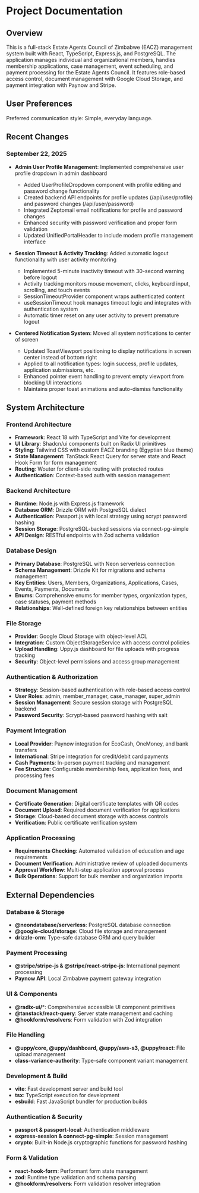 # Project Documentation

## Overview

This is a full-stack Estate Agents Council of Zimbabwe (EACZ) management system built with React, TypeScript, Express.js, and PostgreSQL. The application manages individual and organizational members, handles membership applications, case management, event scheduling, and payment processing for the Estate Agents Council. It features role-based access control, document management with Google Cloud Storage, and payment integration with Paynow and Stripe.

## User Preferences

Preferred communication style: Simple, everyday language.

## Recent Changes

### September 22, 2025
- **Admin User Profile Management**: Implemented comprehensive user profile dropdown in admin dashboard
  - Added UserProfileDropdown component with profile editing and password change functionality
  - Created backend API endpoints for profile updates (/api/user/profile) and password changes (/api/user/password)
  - Integrated Zeptomail email notifications for profile and password changes
  - Enhanced security with password verification and proper form validation
  - Updated UnifiedPortalHeader to include modern profile management interface

- **Session Timeout & Activity Tracking**: Added automatic logout functionality with user activity monitoring
  - Implemented 5-minute inactivity timeout with 30-second warning before logout
  - Activity tracking monitors mouse movement, clicks, keyboard input, scrolling, and touch events
  - SessionTimeoutProvider component wraps authenticated content
  - useSessionTimeout hook manages timeout logic and integrates with authentication system
  - Automatic timer reset on any user activity to prevent premature logout

- **Centered Notification System**: Moved all system notifications to center of screen
  - Updated ToastViewport positioning to display notifications in screen center instead of bottom right
  - Applied to all notification types: login success, profile updates, application submissions, etc.
  - Enhanced pointer event handling to prevent empty viewport from blocking UI interactions
  - Maintains proper toast animations and auto-dismiss functionality

## System Architecture

### Frontend Architecture
- **Framework**: React 18 with TypeScript and Vite for development
- **UI Library**: Shadcn/ui components built on Radix UI primitives
- **Styling**: Tailwind CSS with custom EACZ branding (Egyptian blue theme)
- **State Management**: TanStack React Query for server state and React Hook Form for form management
- **Routing**: Wouter for client-side routing with protected routes
- **Authentication**: Context-based auth with session management

### Backend Architecture
- **Runtime**: Node.js with Express.js framework
- **Database ORM**: Drizzle ORM with PostgreSQL dialect
- **Authentication**: Passport.js with local strategy using scrypt password hashing
- **Session Storage**: PostgreSQL-backed sessions via connect-pg-simple
- **API Design**: RESTful endpoints with Zod schema validation

### Database Design
- **Primary Database**: PostgreSQL with Neon serverless connection
- **Schema Management**: Drizzle Kit for migrations and schema management
- **Key Entities**: Users, Members, Organizations, Applications, Cases, Events, Payments, Documents
- **Enums**: Comprehensive enums for member types, organization types, case statuses, payment methods
- **Relationships**: Well-defined foreign key relationships between entities

### File Storage
- **Provider**: Google Cloud Storage with object-level ACL
- **Integration**: Custom ObjectStorageService with access control policies
- **Upload Handling**: Uppy.js dashboard for file uploads with progress tracking
- **Security**: Object-level permissions and access group management

### Authentication & Authorization
- **Strategy**: Session-based authentication with role-based access control
- **User Roles**: admin, member_manager, case_manager, super_admin
- **Session Management**: Secure session storage with PostgreSQL backend
- **Password Security**: Scrypt-based password hashing with salt

### Payment Integration
- **Local Provider**: Paynow integration for EcoCash, OneMoney, and bank transfers
- **International**: Stripe integration for credit/debit card payments
- **Cash Payments**: In-person payment tracking and management
- **Fee Structure**: Configurable membership fees, application fees, and processing fees

### Document Management
- **Certificate Generation**: Digital certificate templates with QR codes
- **Document Upload**: Required document verification for applications
- **Storage**: Cloud-based document storage with access controls
- **Verification**: Public certificate verification system

### Application Processing
- **Requirements Checking**: Automated validation of education and age requirements
- **Document Verification**: Administrative review of uploaded documents
- **Approval Workflow**: Multi-step application approval process
- **Bulk Operations**: Support for bulk member and organization imports

## External Dependencies

### Database & Storage
- **@neondatabase/serverless**: PostgreSQL database connection
- **@google-cloud/storage**: Cloud file storage and management
- **drizzle-orm**: Type-safe database ORM and query builder

### Payment Processing
- **@stripe/stripe-js & @stripe/react-stripe-js**: International payment processing
- **Paynow API**: Local Zimbabwe payment gateway integration

### UI & Components
- **@radix-ui/***: Comprehensive accessible UI component primitives
- **@tanstack/react-query**: Server state management and caching
- **@hookform/resolvers**: Form validation with Zod integration

### File Handling
- **@uppy/core, @uppy/dashboard, @uppy/aws-s3, @uppy/react**: File upload management
- **class-variance-authority**: Type-safe component variant management

### Development & Build
- **vite**: Fast development server and build tool
- **tsx**: TypeScript execution for development
- **esbuild**: Fast JavaScript bundler for production builds

### Authentication & Security
- **passport & passport-local**: Authentication middleware
- **express-session & connect-pg-simple**: Session management
- **crypto**: Built-in Node.js cryptographic functions for password hashing

### Form & Validation
- **react-hook-form**: Performant form state management
- **zod**: Runtime type validation and schema parsing
- **@hookform/resolvers**: Form validation resolver integration